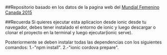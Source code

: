 ##Repositorio basado en los datos de la pagina web del [Mundial Femenino Canada 2015](http://worldcup.sfg.io/)

##Recuerda
Si quieres ejecutar esta aplicacion desde ionic desde tu navegador,
debes tener instalado el entorno de ionic y luego descargar o clonar el proyecto
en la terminal y luego ejecutar(ionic serve).

Posteriormente se deben instalar todas las dependencias con los siguientes comandos:
1.-"npm install".
2.-"ionic cordova prepare".
